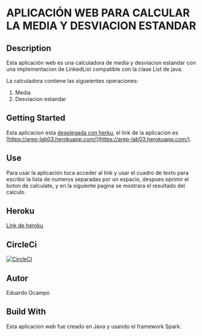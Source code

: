 # APLICACIÓN WEB PARA CALCULAR LA MEDIA Y DESVIACION ESTANDAR

## Description
Esta aplicación web es una calculadora de media y desviacion estandar con una implementacion de LinkedList compatible con la clase List de java.

La calculadora contiene las sigueientes operaciones:

  1. Media
  2. Desviacion estandar	

## Getting Started
Esta aplicacion esta [desplegada con herku](https://arep-lab03.herokuapp.com/), el link de la aplicacion es [https://arep-lab03.herokuapp.com/](https://arep-lab03.herokuapp.com/).

## Use
Para usar la aplicación toca acceder al link y usar el cuadro de texto para escribir la lista de numeros separadas por un espacio, despues oprimir el boton de calculate, y en la siguiente pagina se mostrara el resultado del calculo.

## Heroku

[Link de heroku](https://dashboard.heroku.com/apps/arep-lab03)

## CircleCi

[![CircleCI](https://circleci.com/gh/eocampo2728/AREP-Lab03.svg?style=svg)](https://circleci.com/gh/eocampo2728/AREP-Lab03)

## Autor
Eduardo Ocampo

## Build With
Esta aplicacion web fue creado en Java y usando el framework Spark.
